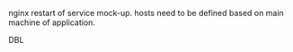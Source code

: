 nginx restart of service mock-up. 
hosts need to be defined based on main machine of application. 

DBL